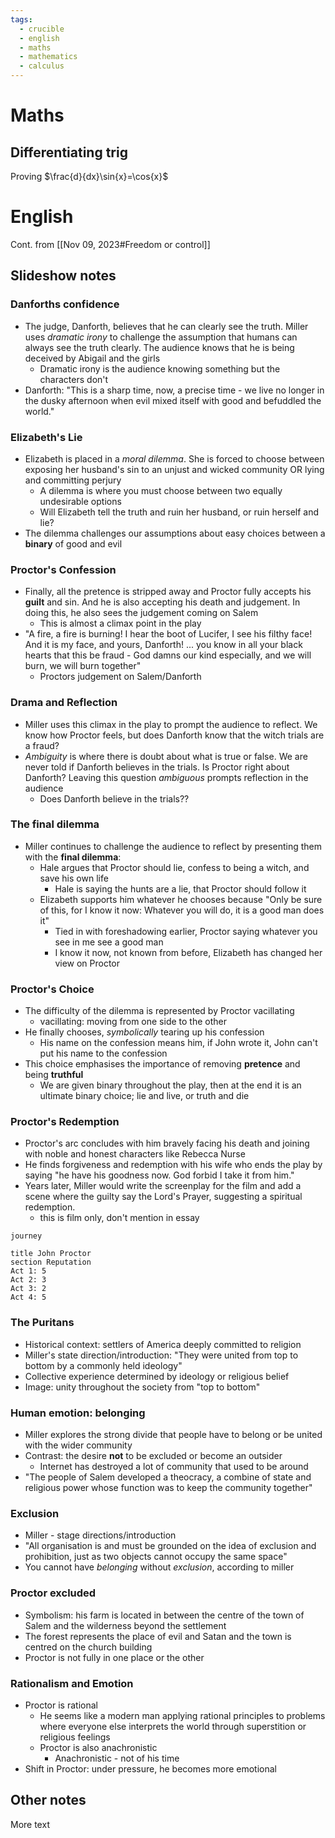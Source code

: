 ```yaml
---
tags:
  - crucible
  - english
  - maths
  - mathematics
  - calculus
---
```


# Maths
## Differentiating trig
Proving $\frac{d}{dx}\sin{x}=\cos{x}$


# English
Cont. from [[Nov 09, 2023#Freedom or control]]
## Slideshow notes
### Danforths confidence
- The judge, Danforth, believes that he can clearly see the truth. Miller uses *dramatic irony* to challenge the assumption that humans can always see the truth clearly. The audience knows that he is being deceived by Abigail and the girls
	- Dramatic irony is the audience knowing something but the characters don't
- Danforth: "This is a sharp time, now, a precise time - we live no longer in the dusky afternoon when evil mixed itself with good and befuddled the world."
### Elizabeth's Lie
- Elizabeth is placed in a *moral dilemma*. She is forced to choose between exposing her husband's sin to an unjust and wicked community OR lying and committing perjury
	- A dilemma is where you must choose between two equally undesirable options
	- Will Elizabeth tell the truth and ruin her husband, or ruin herself and lie?
- The dilemma challenges our assumptions about easy choices between a **binary** of good and evil
### Proctor's Confession
- Finally, all the pretence is stripped away and Proctor fully accepts his **guilt** and sin. And he is also accepting his death and judgement. In doing this, he also sees the judgement coming on Salem
	- This is almost a climax point in the play
- "A fire, a fire is burning! I hear the boot of Lucifer, I see his filthy face! And it is my face, and yours, Danforth! ... you know in all your black hearts that this be fraud - God damns our kind especially, and we will burn, we will burn together"
	- Proctors judgement on Salem/Danforth
### Drama and Reflection
- Miller uses this climax in the play to prompt the audience to reflect. We know how Proctor feels, but does Danforth know that the witch trials are a fraud?
- *Ambiguity* is where there is doubt about what is true or false. We are never told if Danforth believes in the trials. Is Proctor right about Danforth? Leaving this question *ambiguous* prompts reflection in the audience
	- Does Danforth believe in the trials??
### The final dilemma
- Miller continues to challenge the audience to reflect by presenting them with the **final dilemma**:
	- Hale argues that Proctor should lie, confess to being a witch, and save his own life
		- Hale is saying the hunts are a lie, that Proctor should follow it
	- Elizabeth supports him whatever he chooses because "Only be sure of this, for I know it now: Whatever you will do, it is a good man does it"
		- Tied in with foreshadowing earlier, Proctor saying whatever you see in me see a good man
		- I know it now, not known from before, Elizabeth has changed her view on Proctor
### Proctor's Choice
- The difficulty of the dilemma is represented by Proctor vacillating
	- vacillating: moving from one side to the other
- He finally chooses, *symbolically* tearing up his confession
	- His name on the confession means him, if John wrote it, John can't put his name to the confession
- This choice emphasises the importance of removing **pretence** and being **truthful**
	- We are given binary throughout the play, then at the end it is an ultimate binary choice; lie and live, or truth and die
### Proctor's Redemption
- Proctor's arc concludes with him bravely facing his death and joining with noble and honest characters like Rebecca Nurse
- He finds forgiveness and redemption with his wife who ends the play by saying "he have his goodness now. God forbid I take it from him."
- Years later, Miller would write the screenplay for the film and add a scene where the guilty say the Lord's Prayer, suggesting a spiritual redemption.
	- this is film only, don't mention in essay
```mermaid
journey

title John Proctor
section Reputation
Act 1: 5
Act 2: 3
Act 3: 2
Act 4: 5
```
### The Puritans
- Historical context: settlers of America deeply committed to religion
- Miller's state direction/introduction: "They were united from top to bottom by a commonly held ideology"
- Collective experience determined by ideology or religious belief
- Image: unity throughout the society from "top to bottom"
### Human emotion: belonging
- Miller explores the strong divide that people have to belong or be united with the wider community
- Contrast: the desire **not** to be excluded or become an outsider
	- Internet has destroyed a lot of community that used to be around
- "The people of Salem developed a theocracy, a combine of state and religious power whose function was to keep the community together"
### Exclusion
- Miller - stage directions/introduction
- "All organisation is and must be grounded on the idea of exclusion and prohibition, just as two objects cannot occupy the same space"
- You cannot have *belonging* without *exclusion*, according to miller
### Proctor excluded
- Symbolism: his farm is located in between the centre of the town of Salem and the wilderness beyond the settlement
- The forest represents the place of evil and Satan and the town is centred on the church building
- Proctor is not fully in one place or the other
### Rationalism and Emotion
- Proctor is rational
	- He seems like a modern man applying rational principles to problems where everyone else interprets the world through superstition or religious feelings
	- Proctor is also anachronistic
		- Anachronistic - not of his time
- Shift in Proctor: under pressure, he becomes more emotional
## Other notes
More text